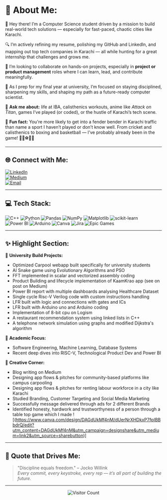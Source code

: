 # 💫 About Me:
👋 Hey there! I’m a Computer Science student driven by a mission to build real-world tech solutions — especially for fast-paced, chaotic cities like Karachi.  

🔍 I’m actively refining my resume, polishing my GitHub and LinkedIn, and mapping out top tech companies in Karachi — all while hunting for a great internship that challenges and grows me.  

🤝 I’m looking to collaborate on hands-on projects, especially in **project or product management** roles where I can learn, lead, and contribute meaningfully.

🎯 As I prep for my final year at university, I’m focused on staying disciplined, sharpening my skills, and shaping my path as a future-ready computer scientist.

💬 **Ask me about:** life at IBA, calisthenics workouts, anime like *Attack on Titan*, games I’ve played (or coded), or the hustle of Karachi’s tech scene.

🎉 **Fun fact:** You're more likely to get into a fender bender in Karachi traffic than name a sport I haven’t played or don’t know well. From cricket and calisthenics to boxing and basketball — I’ve probably already been in the game! 🏏🥋⚽🏀🚦

---

## 🌐 Connect with Me:
[![LinkedIn](https://img.shields.io/badge/LinkedIn-%230077B5.svg?style=for-the-badge&logo=linkedin&logoColor=white)](https://linkedin.com/in/saad-thaplawala-4a5713291/)  
[![Medium](https://img.shields.io/badge/Medium-12100E?style=for-the-badge&logo=medium&logoColor=white)](https://medium.com/@saadbasit841)  
[![Email](https://img.shields.io/badge/Email-D14836?style=for-the-badge&logo=gmail&logoColor=white)](mailto:saadbasit841@gmail.com)

---

## 💻 Tech Stack:
![C++](https://img.shields.io/badge/C++-00599C?style=for-the-badge&logo=c%2B%2B&logoColor=white)
![Python](https://img.shields.io/badge/Python-3670A0?style=for-the-badge&logo=python&logoColor=ffdd54)
![Pandas](https://img.shields.io/badge/Pandas-150458?style=for-the-badge&logo=pandas&logoColor=white)
![NumPy](https://img.shields.io/badge/NumPy-013243?style=for-the-badge&logo=numpy&logoColor=white)
![Matplotlib](https://img.shields.io/badge/Matplotlib-ffffff?style=for-the-badge&logo=matplotlib&logoColor=black)
![scikit-learn](https://img.shields.io/badge/Scikit--Learn-F7931E?style=for-the-badge&logo=scikit-learn&logoColor=white)
![Power BI](https://img.shields.io/badge/Power_BI-F2C811?style=for-the-badge&logo=powerbi&logoColor=black)
![Arduino](https://img.shields.io/badge/Arduino-00979D?style=for-the-badge&logo=arduino&logoColor=white)
![Canva](https://img.shields.io/badge/Canva-00C4CC?style=for-the-badge&logo=canva&logoColor=white)
![Jira](https://img.shields.io/badge/Jira-0A0FFF?style=for-the-badge&logo=jira&logoColor=white)
![Epic Games](https://img.shields.io/badge/Epic_Games-313131?style=for-the-badge&logo=epicgames&logoColor=white)

---

## ✨ Highlight Section:
📌 **University Build Projects:**  
- Optimized Carpool webapp built specifically for university students
- AI Snake game using Evolutionary Algorithms and PSO
- FFT implemented in scalar and vectorized assembly coding
- Product Building and lifecycle implementation of KaamKrao app (see on post on Medium)
- Power BI report with multiple dashboards analysing Healthcare Dataset
- Single cycle Risc-V Verilog code with custom instructions handling
- LFR built with logic and connections with gates and ICs
- LFR built with Arduino uno and Arduino coding
- Implementation of 8-bit cpu on Logism
- A restaurant recommendation system using linked lists in C++  
- A telephone network simulation using graphs and modified Dijkstra's algorithm

📌 **Academic Focus:**  
- Software Engineering, Machine Learning, Database Systems  
- Recent deep dives into RISC-V, Technological Product Dev and Power BI

📌 **Creative Corner:**  
- Blog writing on Medium  
- Designing app flows & pitches for community-based platforms like campus carpooling
- Designing app flows & pitches for renting labour workforce in a city like Karachi
- Studied Branding, Customer Targeting and Social Media Marketing
- Successfully message delivered through ads for 2 different Brands
- Identified honesty, hardwork and trustworthyness of a person through a table top game which I made ![(https://www.canva.com/design/DAGdUkMf4nM/dUerNrXHDkxP7fpIBBbdrQ/edit?utm_content=DAGdUkMf4nM&utm_campaign=designshare&utm_medium=link2&utm_source=sharebutton)]


---

## 🧠 Quote that Drives Me:
> "Discipline equals freedom." – Jocko Willink  
> *Every commit, every keystroke, every rep — it’s all part of building the future.*

---

<div style="text-align:center;">
  <img src="https://hits.seeyoufarm.com/api/count/incr/badge.svg?url=https://github.com/SaadThaplawala&count_bg=%2379C83D&title_bg=%23555555&icon=&icon_color=%23E7E7E7&title=Visitors&edge_flat=false" alt="Visitor Count" />
</div>


<!-- Designed with passion & purpose -->
